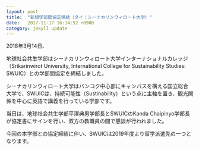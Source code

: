 ```yaml
---
layout: post
title:  "新規学部間協定締結（タイ：シーナカリンウィロート大学）"
date:   2017-11-17 16:14:52 +0900
category: jekyll update
---
```

2018年3月14日、

地球社会共生学部はシーナカリンウィロート大学インターナショナルカレッジ（Srikarinwirot University, International College for Sustainability Studies: SWUIC）との学部間協定を締結しました。

シーナカリンウィロート大学はバンコク中心部にキャンパスを構える国立総合大学で、SWUICは、持続可能性（Sustinability）という点に主軸を置き、観光関係を中心に英語で講義を行っている学部です。

当日は、地球社会共生学部平澤典男学部長とSWUICのKanda Chaipinyo学部長が協定書にサインを行い、双方の教職員の間で懇談が行われました。

今回の本学部との協定締結に伴い、SWUICは2019年度より留学派遣先の一つとなります。

[jekyll-docs]: https://jekyllrb.com/docs/home
[jekyll-gh]:   https://github.com/jekyll/jekyll
[jekyll-talk]: https://talk.jekyllrb.com/
